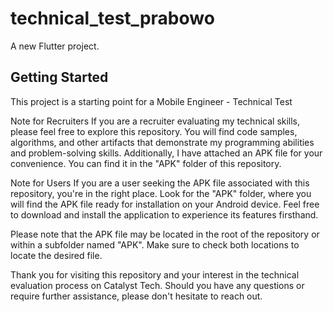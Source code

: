# technical_test_prabowo

A new Flutter project.

## Getting Started

This project is a starting point for a Mobile Engineer - Technical Test

Note for Recruiters
If you are a recruiter evaluating my technical skills, please feel free to explore this repository. You will find code samples, algorithms, and other artifacts that demonstrate my programming abilities and problem-solving skills. Additionally, I have attached an APK file for your convenience. You can find it in the "APK" folder of this repository.

Note for Users
If you are a user seeking the APK file associated with this repository, you're in the right place. Look for the "APK" folder, where you will find the APK file ready for installation on your Android device. Feel free to download and install the application to experience its features firsthand.

Please note that the APK file may be located in the root of the repository or within a subfolder named "APK". Make sure to check both locations to locate the desired file.

Thank you for visiting this repository and your interest in the technical evaluation process on Catalyst Tech. Should you have any questions or require further assistance, please don't hesitate to reach out.